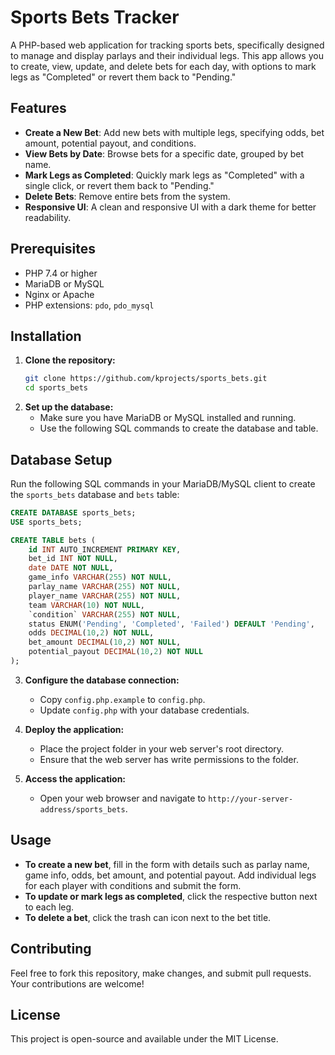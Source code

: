 # Sports Bets Tracker

A PHP-based web application for tracking sports bets, specifically designed to manage and display parlays and their individual legs. This app allows you to create, view, update, and delete bets for each day, with options to mark legs as "Completed" or revert them back to "Pending."

## Features

- **Create a New Bet**: Add new bets with multiple legs, specifying odds, bet amount, potential payout, and conditions.
- **View Bets by Date**: Browse bets for a specific date, grouped by bet name.
- **Mark Legs as Completed**: Quickly mark legs as "Completed" with a single click, or revert them back to "Pending."
- **Delete Bets**: Remove entire bets from the system.
- **Responsive UI**: A clean and responsive UI with a dark theme for better readability.

## Prerequisites

- PHP 7.4 or higher
- MariaDB or MySQL
- Nginx or Apache
- PHP extensions: `pdo`, `pdo_mysql`

## Installation

1. **Clone the repository:**
   ```bash
   git clone https://github.com/kprojects/sports_bets.git
   cd sports_bets
2. **Set up the database:**
   - Make sure you have MariaDB or MySQL installed and running.
   - Use the following SQL commands to create the database and table.
## Database Setup

Run the following SQL commands in your MariaDB/MySQL client to create the `sports_bets` database and `bets` table:

```sql
CREATE DATABASE sports_bets;
USE sports_bets;

CREATE TABLE bets (
    id INT AUTO_INCREMENT PRIMARY KEY,
    bet_id INT NOT NULL,
    date DATE NOT NULL,
    game_info VARCHAR(255) NOT NULL,
    parlay_name VARCHAR(255) NOT NULL,
    player_name VARCHAR(255) NOT NULL,
    team VARCHAR(10) NOT NULL,
    `condition` VARCHAR(255) NOT NULL,
    status ENUM('Pending', 'Completed', 'Failed') DEFAULT 'Pending',
    odds DECIMAL(10,2) NOT NULL,
    bet_amount DECIMAL(10,2) NOT NULL,
    potential_payout DECIMAL(10,2) NOT NULL
);
```
3. **Configure the database connection:**
   - Copy `config.php.example` to `config.php`.
   - Update `config.php` with your database credentials.

4. **Deploy the application:**
   - Place the project folder in your web server's root directory.
   - Ensure that the web server has write permissions to the folder.
5. **Access the application:**
   - Open your web browser and navigate to `http://your-server-address/sports_bets`.

## Usage

- **To create a new bet**, fill in the form with details such as parlay name, game info, odds, bet amount, and potential payout. Add individual legs for each player with conditions and submit the form.
- **To update or mark legs as completed**, click the respective button next to each leg.
- **To delete a bet**, click the trash can icon next to the bet title.
## Contributing

Feel free to fork this repository, make changes, and submit pull requests. Your contributions are welcome!

## License

This project is open-source and available under the MIT License.
